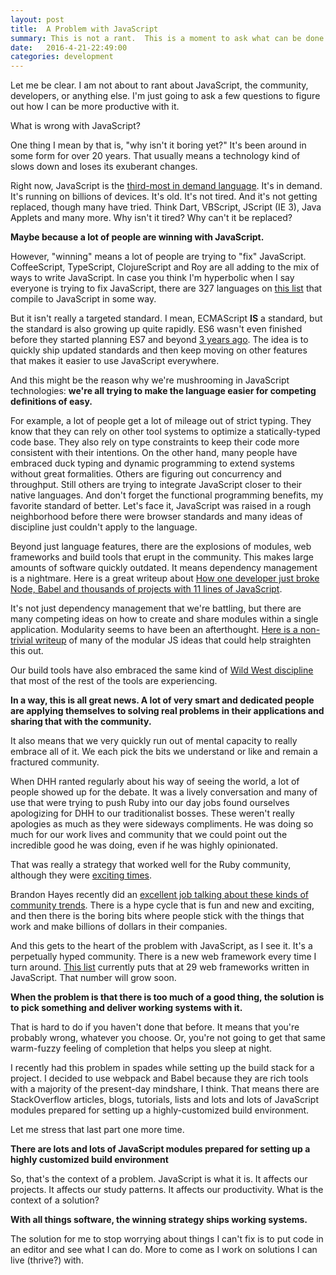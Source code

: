 ```yaml
---
layout: post
title:  A Problem with JavaScript
summary: This is not a rant.  This is a moment to ask what can be done to be more productive with JavaScript.
date:   2016-4-21-22:49:00
categories: development
---
```


Let me be clear.  I am not about to rant about JavaScript, the community, developers, or anything else.  I'm just going to ask a few questions to figure out how I can be more productive with it.

What is wrong with JavaScript?

One thing I mean by that is, "why isn't it boring yet?"  It's been around in some form for over 20 years.  That usually means a technology kind of slows down and loses its exuberant changes.

Right now, JavaScript is the [third-most in demand language](http://www.codingdojo.com/blog/9-most-in-demand-programming-languages-of-2016/).  It's in demand.  It's running on billions of devices.  It's old.  It's not tired.  And it's not getting replaced, though many have tried.  Think Dart, VBScript, JScript (IE 3), Java Applets and many more.  Why isn't it tired?  Why can't it be replaced?

**Maybe because a lot of people are winning with JavaScript.**

However, "winning" means a lot of people are trying to "fix" JavaScript.  CoffeeScript, TypeScript, ClojureScript and Roy are all adding to the mix of ways to write JavaScript.  In case you think I'm hyperbolic when I say everyone is trying to fix JavaScript, there are 327 languages on [this list](https://github.com/jashkenas/coffeescript/wiki/list-of-languages-that-compile-to-js) that compile to JavaScript in some way.

But it isn't really a targeted standard.  I mean, ECMAScript **IS** a standard, but the standard is also growing up quite rapidly.  ES6 wasn't even finished before they started planning ES7 and beyond [3 years ago](https://esdiscuss.org/topic/es6-es7-es8-and-beyond-a-proposed-roadmap).  The idea is to quickly ship updated standards and then keep moving on other features that makes it easier to use JavaScript everywhere.

And this might be the reason why we're mushrooming in JavaScript technologies: **we're all trying to make the language easier for competing definitions of easy.**

For example, a lot of people get a lot of mileage out of strict typing.  They know that they can rely on other tool systems to optimize a statically-typed code base.  They also rely on type constraints to keep their code more consistent with their intentions.  On the other hand, many people have embraced duck typing and dynamic programming to extend systems without great formalities.  Others are figuring out concurrency and throughput.  Still others are trying to integrate JavaScript closer to their native languages.  And don't forget the functional programming benefits, my favorite standard of better.  Let's face it, JavaScript was raised in a rough neighborhood before there were browser standards and many ideas of discipline just couldn't apply to the language.

Beyond just language features, there are the explosions of modules, web frameworks and build tools that erupt in the community.  This makes large amounts of software quickly outdated.  It means dependency management is a nightmare.  Here is a great writeup about [How one developer just broke Node, Babel and thousands of projects with 11 lines of JavaScript](http://www.theregister.co.uk/2016/03/23/npm_left_pad_chaos/).

It's not just dependency management that we're battling, but there are many competing ideas on how to create and share modules within a single application.  Modularity seems to have been an afterthought.  [Here is a non-trivial writeup](https://addyosmani.com/writing-modular-js/) of many of the modular JS ideas that could help straighten this out.

Our build tools have also embraced the same kind of [Wild West discipline](http://walkercoderanger.com/blog/2015/06/state-of-js-build-tools-2015/) that most of the rest of the tools are experiencing.

**In a way, this is all great news.  A lot of very smart and dedicated people are applying themselves to solving real problems in their applications and sharing that with the community.**

It also means that we very quickly run out of mental capacity to really embrace all of it.  We each pick the bits we understand or like and remain a fractured community.

When DHH ranted regularly about his way of seeing the world, a lot of people showed up for the debate.  It was a lively conversation and many of use that were trying to push Ruby into our day jobs found ourselves apologizing for DHH to our traditionalist bosses. These weren't really apologies as much as they were sideways compliments.  He was doing so much for our work lives and community that we could point out the incredible good he was doing, even if he was highly opinionated.

That was really a strategy that worked well for the Ruby community, although they were [exciting times](http://martinfowler.com/bliki/EnterpriseRails.html).

Brandon Hayes recently did an [excellent job talking about these kinds of community trends](http://confreaks.tv/videos/mwrc2016-surviving-the-framework-hype-cycle).  There is a hype cycle that is fun and new and exciting, and then there is the boring bits where people stick with the things that work and make billions of dollars in their companies.

And this gets to the heart of the problem with JavaScript, as I see it.  It's a perpetually hyped community.  There is a new web framework every time I turn around.  [This list](https://en.wikipedia.org/wiki/List_of_JavaScript_libraries#Web-application_related_.28MVC.2C_MVVM.29) currently puts that at 29 web frameworks written in JavaScript.  That number will grow soon.

**When the problem is that there is too much of a good thing, the solution is to pick something and deliver working systems with it.**

That is hard to do if you haven't done that before.  It means that you're probably wrong, whatever you choose.  Or, you're not going to get that same warm-fuzzy feeling of completion that helps you sleep at night.

I recently had this problem in spades while setting up the build stack for a project.  I decided to use webpack and Babel because they are rich tools with a majority of the present-day mindshare, I think.  That means there are StackOverflow articles, blogs, tutorials, lists and lots and lots of JavaScript modules prepared for setting up a highly-customized build environment.

Let me stress that last part one more time.

**There are lots and lots of JavaScript modules prepared for setting up a highly customized build environment**

So, that's the context of a problem.  JavaScript is what it is.  It affects our projects.  It affects our study patterns.  It affects our productivity.  What is the context of a solution?

**With all things software, the winning strategy ships working systems.**

The solution for me to stop worrying about things I can't fix is to put code in an editor and see what I can do.  More to come as I work on solutions I can live (thrive?) with.
